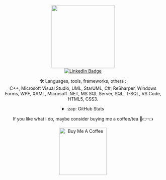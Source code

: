 <div id="header" align="center">
  <img src="https://media.giphy.com/media/gjrYDwbjnK8x36xZIO/giphy.gif" width="200"/>
  <div id="badges">
  <a href="https://linkedin.com/in/blazhkevych">
    <img src="https://img.shields.io/badge/LinkedIn-blue?style=for-the-badge&logo=linkedin&logoColor=white" alt="LinkedIn Badge"/>
  </a>
</div>

:hammer_and_wrench: Languages, tools, frameworks, others : \
C++, Microsoft Visual Studio, UML, StarUML, C#, ReSharper, Windows Forms, WPF, XAML, Microsoft .NET, MS SQL Server, SQL, T-SQL, VS Code, HTML5, CSS3.

<details>
  
  <summary>:zap: GitHub Stats</summary>
  <img align="left" alt="blazhkevych`s GitHub Stats" src="https://github-readme-stats.blazhkevych.vercel.app/api?username=blazhkevych&show_icons=true&hide_border=true" />
    
</details>


<p>If you like what i do, maybe consider buying me a coffee/tea 🥺👉👈</p>
  
<a href="https://www.buymeacoffee.com/blazhkevych" target="_blank"><img src="https://cdn.buymeacoffee.com/buttons/v2/default-red.png" alt="Buy Me A Coffee" width="150" ></a>

